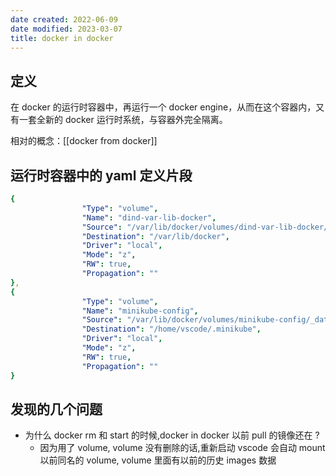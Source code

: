```yaml
---
date created: 2022-06-09
date modified: 2023-03-07
title: docker in docker
---
```


## 定义

在 docker 的运行时容器中，再运行一个 docker engine，从而在这个容器内，又有一套全新的 docker 运行时系统，与容器外完全隔离。

相对的概念：[[docker from docker]]

## 运行时容器中的 yaml 定义片段

```yaml
{
                "Type": "volume",
                "Name": "dind-var-lib-docker",
                "Source": "/var/lib/docker/volumes/dind-var-lib-docker/_data",
                "Destination": "/var/lib/docker",
                "Driver": "local",
                "Mode": "z",
                "RW": true,
                "Propagation": ""
},
{
                "Type": "volume",
                "Name": "minikube-config",
                "Source": "/var/lib/docker/volumes/minikube-config/_data",
                "Destination": "/home/vscode/.minikube",
                "Driver": "local",
                "Mode": "z",
                "RW": true,
                "Propagation": ""
}
```

## 发现的几个问题

- 为什么 docker rm 和 start 的时候,docker in docker 以前 pull 的镜像还在 ?
	- 因为用了 volume, volume 没有删除的话,重新启动 vscode 会自动 mount 以前同名的 volume, volume 里面有以前的历史 images 数据
